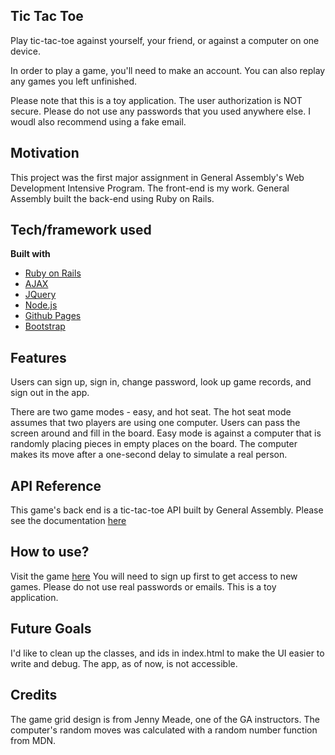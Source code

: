 ## Tic Tac Toe
Play tic-tac-toe against yourself, your friend, or against a computer on one
device.

In order to play a game, you'll need to make an account. You can also replay any
games you left unfinished.

Please note that this is a toy application. The user authorization is NOT secure.
Please do not use any passwords that you used anywhere else. I woudl also
recommend using a fake email.

## Motivation
This project was the first major assignment in General Assembly's Web Development
Intensive Program. The front-end is my work. General Assembly built the back-end using
Ruby on Rails.

## Tech/framework used

<b>Built with</b>
- [Ruby on Rails](https://rubyonrails.org/)
- [AJAX](https://api.jquery.com/category/ajax/)
- [JQuery](https://jquery.com/)
- [Node.js](https://nodejs.org/en/)
- [Github Pages](https://pages.github.com/)
- [Bootstrap](https://getbootstrap.com/)

## Features
Users can sign up, sign in, change password, look up game records, and sign out
in the app.

There are two game modes - easy, and hot seat. The hot seat mode assumes that
two players are using one computer.
Users can pass the screen around and fill in the board. Easy mode is against a
computer that is randomly placing pieces in empty places on the board.
The computer makes its move after a one-second delay to simulate a real person.

## API Reference

This game's back end is a tic-tac-toe API built by General Assembly. Please see the documentation [here](https://git.generalassemb.ly/ga-wdi-boston/game-project-api)

## How to use?
Visit the game [here](https://tarayoo.github.io/tic-tac-toe/)
You will need to sign up first to get access to new games. Please do not use real
passwords or emails. This is a toy application.

## Future Goals
I'd like to clean up the classes, and ids in index.html to make the UI easier to
write and debug. The app, as of now, is not accessible.

## Credits
The game grid design is from Jenny Meade, one of the GA instructors.
The computer's random moves was calculated with a random number function from
MDN.
